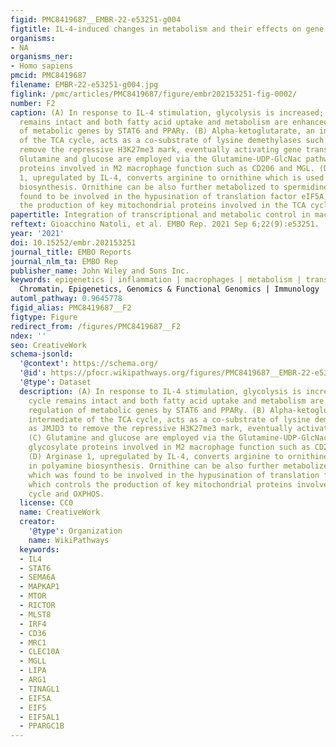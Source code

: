 ```yaml
---
figid: PMC8419687__EMBR-22-e53251-g004
figtitle: IL‐4‐induced changes in metabolism and their effects on gene expression
organisms:
- NA
organisms_ner:
- Homo sapiens
pmcid: PMC8419687
filename: EMBR-22-e53251-g004.jpg
figlink: /pmc/articles/PMC8419687/figure/embr202153251-fig-0002/
number: F2
caption: (A) In response to IL‐4 stimulation, glycolysis is increased; the TCA cycle
  remains intact and both fatty acid uptake and metabolism are enhanced via regulation
  of metabolic genes by STAT6 and PPARγ. (B) Alpha‐ketoglutarate, an intermediate
  of the TCA cycle, acts as a co‐substrate of lysine demethylases such as JMJD3 to
  remove the repressive H3K27me3 mark, eventually activating gene transcription. (C)
  Glutamine and glucose are employed via the Glutamine‐UDP‐GlcNac pathway to glycosylate
  proteins involved in M2 macrophage function such as CD206 and MGL. (D) Arginase
  1, upregulated by IL‐4, converts arginine to ornithine which is used in polyamine
  biosynthesis. Ornithine can be also further metabolized to spermidine which was
  found to be involved in the hypusination of translation factor eIF5A, which controls
  the production of key mitochondrial proteins involved in the TCA cycle and OXPHOS.
papertitle: Integration of transcriptional and metabolic control in macrophage activation.
reftext: Gioacchino Natoli, et al. EMBO Rep. 2021 Sep 6;22(9):e53251.
year: '2021'
doi: 10.15252/embr.202153251
journal_title: EMBO Reports
journal_nlm_ta: EMBO Rep
publisher_name: John Wiley and Sons Inc.
keywords: epigenetics | inflammation | macrophages | metabolism | transcription |
  Chromatin, Epigenetics, Genomics & Functional Genomics | Immunology | Metabolism
automl_pathway: 0.9645778
figid_alias: PMC8419687__F2
figtype: Figure
redirect_from: /figures/PMC8419687__F2
ndex: ''
seo: CreativeWork
schema-jsonld:
  '@context': https://schema.org/
  '@id': https://pfocr.wikipathways.org/figures/PMC8419687__EMBR-22-e53251-g004.html
  '@type': Dataset
  description: (A) In response to IL‐4 stimulation, glycolysis is increased; the TCA
    cycle remains intact and both fatty acid uptake and metabolism are enhanced via
    regulation of metabolic genes by STAT6 and PPARγ. (B) Alpha‐ketoglutarate, an
    intermediate of the TCA cycle, acts as a co‐substrate of lysine demethylases such
    as JMJD3 to remove the repressive H3K27me3 mark, eventually activating gene transcription.
    (C) Glutamine and glucose are employed via the Glutamine‐UDP‐GlcNac pathway to
    glycosylate proteins involved in M2 macrophage function such as CD206 and MGL.
    (D) Arginase 1, upregulated by IL‐4, converts arginine to ornithine which is used
    in polyamine biosynthesis. Ornithine can be also further metabolized to spermidine
    which was found to be involved in the hypusination of translation factor eIF5A,
    which controls the production of key mitochondrial proteins involved in the TCA
    cycle and OXPHOS.
  license: CC0
  name: CreativeWork
  creator:
    '@type': Organization
    name: WikiPathways
  keywords:
  - IL4
  - STAT6
  - SEMA6A
  - MAPKAP1
  - MTOR
  - RICTOR
  - MLST8
  - IRF4
  - CD36
  - MRC1
  - CLEC10A
  - MGLL
  - LIPA
  - ARG1
  - TINAGL1
  - EIF5A
  - EIF5
  - EIF5AL1
  - PPARGC1B
---
```

